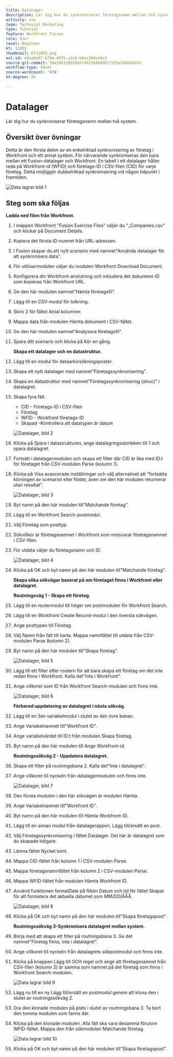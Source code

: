 ```yaml
---
title: Datalager
description: Lär dig hur du synkroniserar företagsnamn mellan två system. (Ska innehålla mellan 60 och 160 tecken, men är 59 tecken)
activity: use
team: Technical Marketing
type: Tutorial
feature: Workfront Fusion
role: User
level: Beginner
kt: 11055
thumbnail: KT11055.png
exl-id: e4aa9a97-679a-4575-a2c6-b6ac304ce9c2
source-git-commit: 58a545120b29a5f492344b89b77235e548e94241
workflow-type: tm+mt
source-wordcount: '878'
ht-degree: 0%

---
```


# Datalager

Lär dig hur du synkroniserar företagsnamn mellan två system.

## Översikt över övningar

Detta är den första delen av en enkelriktad synkronisering av företag i Workfront och ett annat system. För närvarande synkroniseras den bara mellan ett Fusion-datalager och Workfront. En tabell i ett datalager håller reda på Workfront-id (WFID) och företags-ID i CSV-filen (CID) för varje företag. Detta möjliggör dubbelriktad synkronisering vid någon tidpunkt i framtiden.

![Data lagrar bild 1](../12-exercises/assets/data-stores-walkthrough-1.png)

## Steg som ska följas

**Ladda ned filen från Workfront.**

1. I mappen Workfront &quot;Fusion Exercise Files&quot; väljer du &quot;_Companies.csv&quot; och klickar på Document Details.
1. Kopiera det första ID-numret från URL-adressen.
1. I Fusion skapar du ett nytt scenario med namnet&quot;Använda datalager för att synkronisera data&quot;.
1. För utlösarmodulen väljer du modulen Workfront Download Document.
1. Konfigurera din Workfront-anslutning och inkludera det dokument-ID som kopieras från Workfront URL.
1. Ge den här modulen namnet&quot;Hämta företagsfil&quot;.
1. Lägg till en CSV-modul för tolkning.
1. Skriv 2 för fältet Antal kolumner.
1. Mappa data från modulen Hämta dokument i CSV-fältet.
1. Ge den här modulen namnet&quot;Analysera företagsfil&quot;.
1. Spara ditt scenario och klicka på Kör en gång.

   **Skapa ett datalager och en datastruktur.**

1. Lägg till en modul för dataarkivsökningsposter.
1. Skapa ett nytt datalager med namnet&quot;Företagssynkronisering&quot;.
1. Skapa en datastruktur med namnet&quot;Företagssynkronisering (struc)&quot; i datalagret.
1. Skapa fyra fält.

   + CID - Företags-ID i CSV-filen
   + Företag
   + WFID - Workfront företags-ID
   + Skapad -Kontrollera att datatypen är datum

   ![Datalager, bild 2](../12-exercises/assets/data-stores-walkthrough-2.png)

1. Klicka på Spara i datastrukturen, ange datalagringsstorleken till 1 och spara datalagret.
1. Fortsätt i datalagermodulen och skapa ett filter där CID är lika med ID:t för företaget från CSV-modulen Parse (kolumn 1).
1. Klicka på Visa avancerade inställningar och välj alternativet att &quot;fortsätta körningen av scenariot eller flödet, även om den här modulen returnerar utan resultat&quot;.

   ![Datalager, bild 3](../12-exercises/assets/data-stores-walkthrough-3.png)

1. Byt namn på den här modulen till&quot;Matchande företag&quot;.
1. Lägg till en Workfront Search-postmodul.
1. Välj Företag som posttyp.
1. Sökvillkor är företagsnamnet i Workfront som motsvarar företagsnamnet i CSV-filen.
1. För utdata väljer du företagsnamn och ID.

   ![Datalager, bild 4](../12-exercises/assets/data-stores-walkthrough-4.png)

1. Klicka på OK och byt namn på den här modulen till&quot;Matchande företag&quot;.

   **Skapa olika sökvägar baserat på om företaget finns i Workfront eller datalagret.**

   **Routningsväg 1 - Skapa ett företag.**

1. Lägg till en routermodul till höger om postmodulen för Workfront Search.
1. Lägg till en Workfront Create Record-modul i den översta sökvägen.
1. Ange posttypen till Företag.
1. Välj Namn från fält till karta. Mappa namnfältet till utdata från CSV-modulen Parse (kolumn 2).
1. Byt namn på den här modulen till&quot;Skapa företag&quot;.

   ![Datalager, bild 5](../12-exercises/assets/data-stores-walkthrough-5.png)

1. Lägg till ett filter efter routern för att bara skapa ett företag om det inte redan finns i Workfront. Kalla det&quot;Inte i Workfront&quot;.
1. Ange villkoret som ID från Workfront Search-modulen och finns inte.

   ![Datalager, bild 6](../12-exercises/assets/data-stores-walkthrough-6.png)

   **Förbered uppdatering av datalagret i nästa sökväg.**

1. Lägg till en Set-variabelmodul i slutet av den övre banan.
1. Ange Variabelnamnet till&quot;Workfront ID&quot;.
1. Ange variabelvärdet till ID:t från modulen Skapa företag.
1. Byt namn på den här modulen till Ange Workfront-id.

   **Routningssökväg 2 - Uppdatera datalagret.**

1. Skapa ett filter på routningsbana 2. Kalla det&quot;Inte i datalagret&quot;.

1. Ange villkoret till nyckeln från datalagermodulen och finns inte.

   ![Datalager, bild 7](../12-exercises/assets/data-stores-walkthrough-7.png)

1. Den första modulen i den här sökvägen är modulen Hämta.
1. Ange Variabelnamnet till&quot;Workfront ID&quot;.
1. Byt namn på den här modulen till Hämta Workfront-ID.
1. Lägg till en annan modul från datalagerappen, Lägg till/ersätt en post.
1. Välj Företagssynkronisering i fältet Datalager. Det här är datalagret som du skapade tidigare.
1. Lämna fältet Nyckel tomt.
1. Mappa CID-fältet från kolumn 1 i CSV-modulen Parse.
1. Mappa företagsnamnfältet från kolumn 2 i CSV-modulen Parse.
1. Mappa WFID-fältet från modulen Hämta Workfront ID.
1. Använd funktionen formatDate på fliken Datum och tid för fältet Skapat för att formatera det aktuella datumet som MM/DD/ÅÅÅ.

   ![Datalager, bild 8](../12-exercises/assets/data-stores-walkthrough-8.png)

1. Klicka på OK och byt namn på den här modulen till&quot;Skapa företagspost&quot;.

   **Routningssökväg 3-Synkronisera datalagret mellan system.**

1. Börja med att skapa ett filter på routningsbana 3. Ge det namnet&quot;Företag finns, inte i datalagret&quot;.
1. Ange villkoret till nyckeln från datalagrets sökpostmodul och finns inte.
1. Klicka på knappen Lägg till OCH regel och ange att företagsnamnet från CSV-filen (kolumn 2) är samma som namnet på det företag som finns i Workfront Search-modulen.

   ![Data lagrar bild 9](../12-exercises/assets/data-stores-walkthrough-9.png)

1. Lägg nu till en ny Lägg till/ersätt en postmodul genom att klona den i slutet av routningssökväg 2.
1. Dra den klonade modulen på plats i slutet av routningsbana 3. Ta bort den tomma modulen som fanns där.
1. Klicka på den klonade modulen. Alla fält ska vara desamma förutom WFID-fältet. Mappa den från sökmodulen Matchande företag.

   ![Data lagrar bild 10](../12-exercises/assets/data-stores-walkthrough-10.png)

1. Klicka på OK och byt namn på den här modulen till&quot;Skapa företagspost&quot;.
